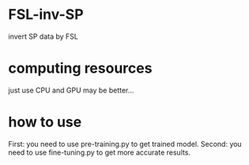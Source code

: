 # FSL-inv-SP
invert SP data by FSL
# computing resources
just use CPU and GPU may be better...
# how to use
First: you need to use pre-training.py to get trained model.
Second: you need to use fine-tuning.py to get more accurate results.
